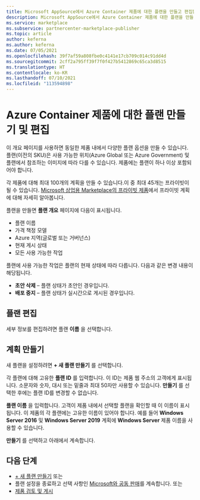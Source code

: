 ```yaml
---
title: Microsoft AppSource에서 Azure Container 제품에 대한 플랜을 만들고 편집합니다.
description: Microsoft AppSource에서 Azure Container 제품에 대한 플랜을 만들고 편집합니다.
ms.service: marketplace
ms.subservice: partnercenter-marketplace-publisher
ms.topic: article
author: keferna
ms.author: keferna
ms.date: 07/05/2021
ms.openlocfilehash: 39f7af59a808fbe0c4141e17cb709c014c91dd4d
ms.sourcegitcommit: 2cff2a795ff39f7f0f427b5412869c65ca3d8515
ms.translationtype: HT
ms.contentlocale: ko-KR
ms.lasthandoff: 07/10/2021
ms.locfileid: "113594898"
---
```

# <a name="create-and-edit-plans-for-an-azure-container-offer"></a>Azure Container 제품에 대한 플랜 만들기 및 편집

이 개요 페이지를 사용하면 동일한 제품 내에서 다양한 플랜 옵션을 만들 수 있습니다. 플랜(이전의 SKU)은 사용 가능한 위치(Azure Global 또는 Azure Government) 및 플랜에서 참조하는 이미지에 따라 다를 수 있습니다. 제품에는 플랜이 하나 이상 포함되어야 합니다.

각 제품에 대해 최대 100개의 계획을 만들 수 있습니다.이 중 최대 45개는 프라이빗이 될 수 있습니다. [Microsoft 상업용 Marketplace의 프라이빗 제품](private-offers.md)에서 프라이빗 계획에 대해 자세히 알아봅니다.

플랜을 만들면 **플랜 개요** 페이지에 다음이 표시됩니다.

- 플랜 이름
- 가격 책정 모델
- Azure 지역(글로벌 또는 거버넌스)
- 현재 게시 상태
- 모든 사용 가능한 작업

플랜에 사용 가능한 작업은 플랜의 현재 상태에 따라 다릅니다. 다음과 같은 변경 내용이 해당됩니다.

- **초안 삭제** – 플랜 상태가 초안인 경우입니다.
- **배포 중지** – 플랜 상태가 실시간으로 게시된 경우입니다.

## <a name="edit-a-plan"></a>플랜 편집

세부 정보를 편집하려면 플랜 **이름** 을 선택합니다.

## <a name="create-a-plan"></a>계획 만들기

새 플랜을 설정하려면 **+ 새 플랜 만들기** 를 선택합니다.

각 플랜에 대해 고유한 **플랜 ID** 를 입력합니다. 이 ID는 제품 웹 주소의 고객에게 표시됩니다. 소문자와 숫자, 대시 또는 밑줄과 최대 50자만 사용할 수 있습니다. **만들기** 를 선택한 후에는 플랜 ID를 변경할 수 없습니다.

**플랜 이름** 을 입력합니다. 고객이 제품 내에서 선택할 플랜을 확인할 때 이 이름이 표시됩니다. 이 제품의 각 플랜에는 고유한 이름이 있어야 합니다. 예를 들어 **Windows Server 2016** 및 **Windows Server 2019** 계획에 **Windows Server** 제품 이름을 사용할 수 있습니다.

**만들기** 를 선택하고 아래에서 계속합니다.

## <a name="next-steps"></a>다음 단계

- [+ 새 플랜 만들기](azure-container-plan-setup.md) 또는
- 플랜 설정을 종료하고 선택 사항인 [Microsoft와 공동 판매](./co-sell-overview.md)를 계속합니다. 또는
- [제품 검토 및 게시](review-publish-offer.md)